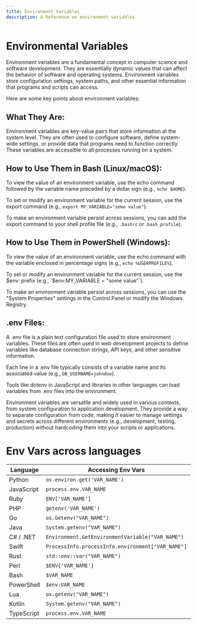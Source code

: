 ```yaml
---
title: Environment Variables
description: A Reference on environment variables
---
```


# Environmental Variables
Environment variables are a fundamental concept in computer science and software development. They are essentially dynamic values that can affect the behavior of software and operating systems. Environment variables store configuration settings, system paths, and other essential information that programs and scripts can access.

Here are some key points about environment variables:

## What They Are:

Environment variables are key-value pairs that store information at the system level.
They are often used to configure software, define system-wide settings, or provide data that programs need to function correctly.
These variables are accessible to all processes running on a system.

## How to Use Them in Bash (Linux/macOS):

To view the value of an environment variable, use the echo command followed by the variable name preceded by a dollar sign (e.g., `echo $HOME`).

To set or modify an environment variable for the current session, use the export command (e.g., `export MY_VARIABLE="some value"`).

To make an environment variable persist across sessions, you can add the export command to your shell profile file (e.g., `.bashrc` or .`bash_profile`).

## How to Use Them in PowerShell (Windows):

To view the value of an environment variable, use the echo command with the variable enclosed in percentage signs (e.g., `echo %USERPROFILE%`).

To set or modify an environment variable for the current session, use the $env: prefix (e.g., `$env:MY_VARIABLE = "some value"`).

To make an environment variable persist across sessions, you can use the "System Properties" settings in the Control Panel or modify the Windows Registry.

## .env Files:

A .env file is a plain text configuration file used to store environment variables.
These files are often used in web development projects to define variables like database connection strings, API keys, and other sensitive information.

Each line in a .env file typically consists of a variable name and its associated value (e.g., `DB_USERNAME=johndoe`).

Tools like dotenv in JavaScript and libraries in other languages can load variables from .env files into the environment.

Environment variables are versatile and widely used in various contexts, from system configuration to application development. They provide a way to separate configuration from code, making it easier to manage settings and secrets across different environments (e.g., development, testing, production) without hardcoding them into your scripts or applications.

# Env Vars across languages

| Language       | Accessing Env Vars                   | Library for .env Files      |
|----------------|-------------------------------------|-----------------------------|
| Python         | `os.environ.get('VAR_NAME')`         | `python-dotenv`             |
| JavaScript     | `process.env.VAR_NAME`               | `dotenv`                    |
| Ruby           | `ENV['VAR_NAME']`                   | `dotenv`                    |
| PHP            | `getenv('VAR_NAME')`                 | `vlucas/phpdotenv`          |
| Go             | `os.Getenv("VAR_NAME")`              | `github.com/joho/godotenv`  |
| Java           | `System.getenv("VAR_NAME")`          | N/A                         |
| C# / .NET      | `Environment.GetEnvironmentVariable("VAR_NAME")` | N/A           |
| Swift          | `ProcessInfo.processInfo.environment["VAR_NAME"]` | N/A              |
| Rust           | `std::env::var("VAR_NAME")`          | N/A                         |
| Perl           | `$ENV{'VAR_NAME'}`                  | N/A                         |
| Bash           | `$VAR_NAME`                         | N/A                         |
| PowerShell     | `$env:VAR_NAME`                     | N/A                         |
| Lua            | `os.getenv("VAR_NAME")`              | N/A                         |
| Kotlin         | `System.getenv("VAR_NAME")`          | N/A                         |
| TypeScript     | `process.env.VAR_NAME`               | `dotenv`                    |
